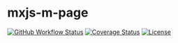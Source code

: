 # mxjs-m-page

[![GitHub Workflow Status](https://img.shields.io/github/workflow/status/miaoxing/mxjs-m-page/Build?style=flat-square)](https://github.com/miaoxing/mxjs-m-page/actions)
[![Coverage Status](https://img.shields.io/coveralls/miaoxing/mxjs-m-page.svg?style=flat-square)](https://coveralls.io/r/miaoxing/mxjs-m-page)
[![License](http://img.shields.io/badge/license-MIT-brightgreen.svg?style=flat-square)](http://www.opensource.org/licenses/MIT)
